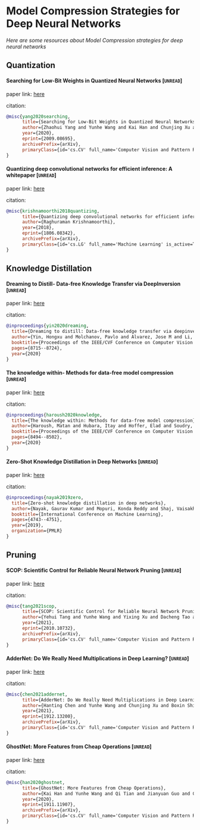 # Model Compression Strategies for Deep Neural Networks
*Here are some resources about Model Compression strategies for deep neural networks*


## Quantization


#### Searching for Low-Bit Weights in Quantized Neural Networks [`UNREAD`]

paper link: [here](https://arxiv.org/pdf/2009.08695)

citation:

```bibtex
@misc{yang2020searching,
      title={Searching for Low-Bit Weights in Quantized Neural Networks}, 
      author={Zhaohui Yang and Yunhe Wang and Kai Han and Chunjing Xu and Chao Xu and Dacheng Tao and Chang Xu},
      year={2020},
      eprint={2009.08695},
      archivePrefix={arXiv},
      primaryClass={id='cs.CV' full_name='Computer Vision and Pattern Recognition' is_active=True alt_name=None in_archive='cs' is_general=False description='Covers image processing, computer vision, pattern recognition, and scene understanding. Roughly includes material in ACM Subject Classes I.2.10, I.4, and I.5.'}
}
```


#### Quantizing deep convolutional networks for efficient inference: A whitepaper [`UNREAD`]

paper link: [here](https://arxiv.org/pdf/1806.08342)

citation:

```bibtex
@misc{krishnamoorthi2018quantizing,
      title={Quantizing deep convolutional networks for efficient inference: A whitepaper}, 
      author={Raghuraman Krishnamoorthi},
      year={2018},
      eprint={1806.08342},
      archivePrefix={arXiv},
      primaryClass={id='cs.LG' full_name='Machine Learning' is_active=True alt_name=None in_archive='cs' is_general=False description='Papers on all aspects of machine learning research (supervised, unsupervised, reinforcement learning, bandit problems, and so on) including also robustness, explanation, fairness, and methodology. cs.LG is also an appropriate primary category for applications of machine learning methods.'}
}
```


## Knowledge Distillation


#### Dreaming to Distill- Data-free Knowledge Transfer via DeepInversion [`UNREAD`]
paper link: [here](https://openaccess.thecvf.com/content_CVPR_2020/papers/Yin_Dreaming_to_Distill_Data-Free_Knowledge_Transfer_via_DeepInversion_CVPR_2020_paper.pdf)

citation: 
```bibtex
@inproceedings{yin2020dreaming,
  title={Dreaming to distill: Data-free knowledge transfer via deepinversion},
  author={Yin, Hongxu and Molchanov, Pavlo and Alvarez, Jose M and Li, Zhizhong and Mallya, Arun and Hoiem, Derek and Jha, Niraj K and Kautz, Jan},
  booktitle={Proceedings of the IEEE/CVF Conference on Computer Vision and Pattern Recognition},
  pages={8715--8724},
  year={2020}
}
```

#### The knowledge within- Methods for data-free model compression [`UNREAD`]
paper link: [here](https://openaccess.thecvf.com/content_CVPR_2020/papers/Haroush_The_Knowledge_Within_Methods_for_Data-Free_Model_Compression_CVPR_2020_paper.pdf)

citation: 
```bibtex
@inproceedings{haroush2020knowledge,
  title={The knowledge within: Methods for data-free model compression},
  author={Haroush, Matan and Hubara, Itay and Hoffer, Elad and Soudry, Daniel},
  booktitle={Proceedings of the IEEE/CVF Conference on Computer Vision and Pattern Recognition},
  pages={8494--8502},
  year={2020}
}
```


#### Zero-Shot Knowledge Distillation in Deep Networks [`UNREAD`]
paper link: [here](http://proceedings.mlr.press/v97/nayak19a/nayak19a.pdf)

citation: 
```bibtex
@inproceedings{nayak2019zero,
  title={Zero-shot knowledge distillation in deep networks},
  author={Nayak, Gaurav Kumar and Mopuri, Konda Reddy and Shaj, Vaisakh and Radhakrishnan, Venkatesh Babu and Chakraborty, Anirban},
  booktitle={International Conference on Machine Learning},
  pages={4743--4751},
  year={2019},
  organization={PMLR}
}
```



## Pruning


#### SCOP: Scientific Control for Reliable Neural Network Pruning [`UNREAD`]

paper link: [here](https://arxiv.org/pdf/2010.10732)

citation:

```bibtex
@misc{tang2021scop,
      title={SCOP: Scientific Control for Reliable Neural Network Pruning}, 
      author={Yehui Tang and Yunhe Wang and Yixing Xu and Dacheng Tao and Chunjing Xu and Chao Xu and Chang Xu},
      year={2021},
      eprint={2010.10732},
      archivePrefix={arXiv},
      primaryClass={id='cs.CV' full_name='Computer Vision and Pattern Recognition' is_active=True alt_name=None in_archive='cs' is_general=False description='Covers image processing, computer vision, pattern recognition, and scene understanding. Roughly includes material in ACM Subject Classes I.2.10, I.4, and I.5.'}
}
```


#### AdderNet: Do We Really Need Multiplications in Deep Learning? [`UNREAD`]


paper link: [here](https://arxiv.org/pdf/1912.13200)

citation:

```bibtex
@misc{chen2021addernet,
      title={AdderNet: Do We Really Need Multiplications in Deep Learning?}, 
      author={Hanting Chen and Yunhe Wang and Chunjing Xu and Boxin Shi and Chao Xu and Qi Tian and Chang Xu},
      year={2021},
      eprint={1912.13200},
      archivePrefix={arXiv},
      primaryClass={id='cs.CV' full_name='Computer Vision and Pattern Recognition' is_active=True alt_name=None in_archive='cs' is_general=False description='Covers image processing, computer vision, pattern recognition, and scene understanding. Roughly includes material in ACM Subject Classes I.2.10, I.4, and I.5.'}
}
```



#### GhostNet: More Features from Cheap Operations [`UNREAD`]

paper link: [here](https://arxiv.org/pdf/1911.11907)

citation:

```bibtex
@misc{han2020ghostnet,
      title={GhostNet: More Features from Cheap Operations}, 
      author={Kai Han and Yunhe Wang and Qi Tian and Jianyuan Guo and Chunjing Xu and Chang Xu},
      year={2020},
      eprint={1911.11907},
      archivePrefix={arXiv},
      primaryClass={id='cs.CV' full_name='Computer Vision and Pattern Recognition' is_active=True alt_name=None in_archive='cs' is_general=False description='Covers image processing, computer vision, pattern recognition, and scene understanding. Roughly includes material in ACM Subject Classes I.2.10, I.4, and I.5.'}
}
```